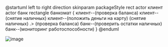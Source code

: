 @startuml
left to right direction
skinparam packageStyle rect
actor клиент
actor банк
rectangle банкомат {
  клиент--(проверка баланса)
  клиент--(снятие наличных)
  клиент--(положить деньги на карту)
  (снятие наличных) .> (проверка баланса)
  банк--(проверить остатки наличных)
  банк--(мониторинг работоспособности)
}
@enduml

![image](https://github.com/mihmoh2024/tmp/assets/89910305/fc6457bb-4472-4ba6-9024-2603cffd3657)
